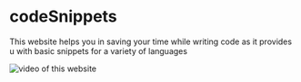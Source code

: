 # codeSnippets
This website helps you in saving your time while writing code as it provides u with basic snippets for a variety of languages


![video of this website](https://github.com/user-attachments/assets/19343145-cbd9-41c1-85da-db27d759301e)

